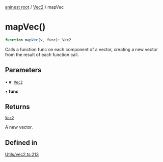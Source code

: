 [aninest root](../../index.md) / [Vec2](../index.md) / mapVec

# mapVec()

```ts
function mapVec(v, func): Vec2
```

Calls a function func on each component of a vector,
creating a new vector from the result of each function call.

## Parameters

• **v**: [`Vec2`](../type-aliases/Vec2.md)

• **func**

## Returns

[`Vec2`](../type-aliases/Vec2.md)

A new vector.

## Defined in

[Utils/vec2.ts:213](https://github.com/zphrs/aninest/blob/638398f3759b1c9c8747db3d93d805b9d84d9bf5/core/src/Utils/vec2.ts#L213)
